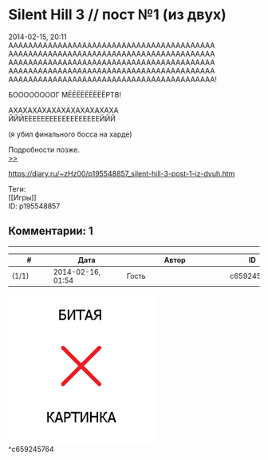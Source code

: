 Silent Hill 3 // пост №1 (из двух)
==================================

  
2014-02-15, 20:11  
 АААААААААААААААААААААААААААААААААААААААААА   
 АААААААААААААААААААААААААААААААААААААААААА   
 АААААААААААААААААААААААААААААААААААААААААА   
 АААААААААААААААААААААААААААААААААААААААААА   
 АААААААААААААААААААААААААААААААААААААААААА!   
   
 БООООООООГ МЁЁЁЁЁЁЁЁЁРТВ!   
   
 АХАХАХАХАХАХАХАХАХАХАХА   
 ЙЙЙЕЕЕЕЕЕЕЕЕЕЕЕЕЕЕЕЕЕЙЙЙ   
   
 (я убил финального босса на харде)   
   
 Подробности позже.   
  [>>](Silent%20Hill%203%20%20пост%20№2%20(из%20двух))    
  
<https://diary.ru/~zHz00/p195548857_silent-hill-3-post-1-iz-dvuh.htm>  
  
Теги:  
[[Игры]]  
ID: p195548857  


Комментарии: 1
--------------

  


---



|         #         |              Дата              |                     Автор                     |           ID           |
| --- | --- | --- | --- |
| (1/1) | 2014-02-16, 01:54 | Гость | c659245764 |

  
  ![](pics/e8b3cf35d56d.jpg)    
 ^c659245764